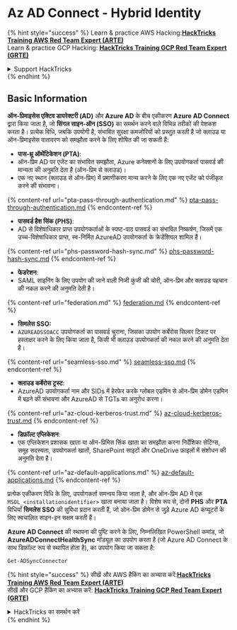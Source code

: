 # Az AD Connect - Hybrid Identity

{% hint style="success" %}
Learn & practice AWS Hacking:<img src="../../../../.gitbook/assets/image (1).png" alt="" data-size="line">[**HackTricks Training AWS Red Team Expert (ARTE)**](https://training.hacktricks.xyz/courses/arte)<img src="../../../../.gitbook/assets/image (1).png" alt="" data-size="line">\
Learn & practice GCP Hacking: <img src="../../../../.gitbook/assets/image (2).png" alt="" data-size="line">[**HackTricks Training GCP Red Team Expert (GRTE)**<img src="../../../../.gitbook/assets/image (2).png" alt="" data-size="line">](https://training.hacktricks.xyz/courses/grte)

<details>

<summary>Support HackTricks</summary>

* Check the [**subscription plans**](https://github.com/sponsors/carlospolop)!
* **Join the** 💬 [**Discord group**](https://discord.gg/hRep4RUj7f) or the [**telegram group**](https://t.me/peass) or **follow** us on **Twitter** 🐦 [**@hacktricks\_live**](https://twitter.com/hacktricks\_live)**.**
* **Share hacking tricks by submitting PRs to the** [**HackTricks**](https://github.com/carlospolop/hacktricks) and [**HackTricks Cloud**](https://github.com/carlospolop/hacktricks-cloud) github repos.

</details>
{% endhint %}

## Basic Information

**ऑन-प्रिमाइसेस एक्टिव डायरेक्टरी (AD)** और **Azure AD** के बीच एकीकरण **Azure AD Connect** द्वारा किया जाता है, जो **सिंगल साइन-ऑन (SSO)** का समर्थन करने वाले विभिन्न तरीकों की पेशकश करता है। प्रत्येक विधि, जबकि उपयोगी है, संभावित सुरक्षा कमजोरियों को प्रस्तुत करती है जो क्लाउड या ऑन-प्रिमाइसेस वातावरण को समझौता करने के लिए शोषित की जा सकती हैं:

* **पास-थ्रू ऑथेंटिकेशन (PTA)**:
* ऑन-प्रिम AD पर एजेंट का संभावित समझौता, Azure कनेक्शनों के लिए उपयोगकर्ता पासवर्ड की मान्यता की अनुमति देता है (ऑन-प्रिम से क्लाउड)।
* एक नए स्थान (क्लाउड से ऑन-प्रिम) में प्रमाणीकरण मान्य करने के लिए एक नए एजेंट को पंजीकृत करने की संभावना।

{% content-ref url="pta-pass-through-authentication.md" %}
[pta-pass-through-authentication.md](pta-pass-through-authentication.md)
{% endcontent-ref %}

* **पासवर्ड हैश सिंक (PHS)**:
* AD से विशेषाधिकार प्राप्त उपयोगकर्ताओं के स्पष्ट-पाठ पासवर्ड का संभावित निष्कर्षण, जिसमें एक उच्च-विशेषाधिकार प्राप्त, स्व-निर्मित AzureAD उपयोगकर्ता के क्रेडेंशियल शामिल हैं।

{% content-ref url="phs-password-hash-sync.md" %}
[phs-password-hash-sync.md](phs-password-hash-sync.md)
{% endcontent-ref %}

* **फेडरेशन**:
* SAML साइनिंग के लिए उपयोग की जाने वाली निजी कुंजी की चोरी, ऑन-प्रिम और क्लाउड पहचान की नकल करने की अनुमति देती है।

{% content-ref url="federation.md" %}
[federation.md](federation.md)
{% endcontent-ref %}

* **सिमलेस SSO:**
* `AZUREADSSOACC` उपयोगकर्ता का पासवर्ड चुराना, जिसका उपयोग कर्बेरोस सिल्वर टिकट पर हस्ताक्षर करने के लिए किया जाता है, किसी भी क्लाउड उपयोगकर्ता की नकल करने की अनुमति देता है।

{% content-ref url="seamless-sso.md" %}
[seamless-sso.md](seamless-sso.md)
{% endcontent-ref %}

* **क्लाउड कर्बेरोस ट्रस्ट**:
* AzureAD उपयोगकर्ता नाम और SIDs में हेरफेर करके ग्लोबल एडमिन से ऑन-प्रिम डोमेन एडमिन में बढ़ने की संभावना और AzureAD से TGTs का अनुरोध करना।

{% content-ref url="az-cloud-kerberos-trust.md" %}
[az-cloud-kerberos-trust.md](az-cloud-kerberos-trust.md)
{% endcontent-ref %}

* **डिफ़ॉल्ट एप्लिकेशन**:
* एक एप्लिकेशन प्रशासक खाता या ऑन-प्रिमिस सिंक खाता का समझौता करना निर्देशिका सेटिंग्स, समूह सदस्यता, उपयोगकर्ता खातों, SharePoint साइटों और OneDrive फ़ाइलों में संशोधन की अनुमति देता है।

{% content-ref url="az-default-applications.md" %}
[az-default-applications.md](az-default-applications.md)
{% endcontent-ref %}

प्रत्येक एकीकरण विधि के लिए, उपयोगकर्ता समन्वय किया जाता है, और ऑन-प्रिम AD में एक `MSOL_<installationidentifier>` खाता बनाया जाता है। विशेष रूप से, दोनों **PHS** और **PTA** विधियाँ **सिमलेस SSO** की सुविधा प्रदान करती हैं, जो ऑन-प्रिम डोमेन से जुड़े Azure AD कंप्यूटरों के लिए स्वचालित साइन-इन सक्षम करती हैं।

**Azure AD Connect** की स्थापना की पुष्टि करने के लिए, निम्नलिखित PowerShell कमांड, जो **AzureADConnectHealthSync** मॉड्यूल का उपयोग करता है (जो Azure AD Connect के साथ डिफ़ॉल्ट रूप से स्थापित होता है), का उपयोग किया जा सकता है:
```powershell
Get-ADSyncConnector
```
{% hint style="success" %}
सीखें और AWS हैकिंग का अभ्यास करें:<img src="../../../../.gitbook/assets/image (1).png" alt="" data-size="line">[**HackTricks Training AWS Red Team Expert (ARTE)**](https://training.hacktricks.xyz/courses/arte)<img src="../../../../.gitbook/assets/image (1).png" alt="" data-size="line">\
सीखें और GCP हैकिंग का अभ्यास करें: <img src="../../../../.gitbook/assets/image (2).png" alt="" data-size="line">[**HackTricks Training GCP Red Team Expert (GRTE)**<img src="../../../../.gitbook/assets/image (2).png" alt="" data-size="line">](https://training.hacktricks.xyz/courses/grte)

<details>

<summary>HackTricks का समर्थन करें</summary>

* [**सदस्यता योजनाएँ**](https://github.com/sponsors/carlospolop) देखें!
* **हमारे साथ जुड़ें** 💬 [**Discord समूह**](https://discord.gg/hRep4RUj7f) या [**टेलीग्राम समूह**](https://t.me/peass) या **हमें** **Twitter** 🐦 [**@hacktricks\_live**](https://twitter.com/hacktricks\_live)** पर फॉलो करें।**
* **हैकिंग ट्रिक्स साझा करें और** [**HackTricks**](https://github.com/carlospolop/hacktricks) और [**HackTricks Cloud**](https://github.com/carlospolop/hacktricks-cloud) गिटहब रिपोजिटरी में PR सबमिट करें।

</details>
{% endhint %}
